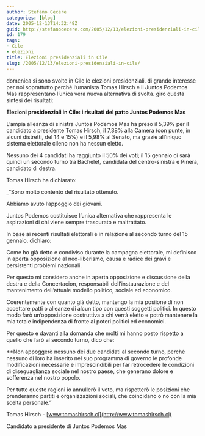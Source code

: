```yaml
---
author: Stefano Cecere
categories: [blog]
date: 2005-12-13T14:32:48Z
guid: http://stefanocecere.com/2005/12/13/elezioni-presidenziali-in-cile/
id: 179
tags:
- Cile
- elezioni
title: Elezioni presidenziali in Cile
slug: /2005/12/13/elezioni-presidenziali-in-cile/
---
```


<img src='/wp-content/tomas_hirsch.jpg' alt='' align='left' />domenica si sono svolte in Cile le elezioni presidenziali. di grande interesse per noi soprattutto perché l’umanista Tomas Hirsch e il Juntos Podemos Mas rappresentano l’unica vera nuova alternativa di svolta. giro questa sintesi dei risultati:

**Elezioni presidenziali in Cile: i risultati del patto Juntos Podemos Mas**

L’ampia alleanza di sinistra Juntos Podemos Mas ha preso il 5,39% per il candidato a presidente Tomas Hirsch, il 7,38% alla Camera (con punte, in alcuni distretti, del 14 e 15%) e il 5,98% al Senato, ma grazie all’iniquo sistema elettorale cileno non ha nessun eletto.
  
Nessuno dei 4 candidati ha raggiunto il 50% dei voti; il 15 gennaio ci sarà quindi un secondo turno tra Bachelet, candidata del centro-sinistra e Pinera, candidato di destra.

Tomas Hirsch ha dichiarato:
  
_“Sono molto contento del risultato ottenuto.
  
Abbiamo avuto l’appoggio dei giovani.
  
Juntos Podemos costituisce l’unica alternativa che rappresenta le aspirazioni di chi viene sempre trascurato e maltrattato.
  
In base ai recenti risultati elettorali e in relazione al secondo turno del 15 gennaio, dichiaro:
  
Come ho già detto e condiviso durante la campagna elettorale, mi definisco in aperta opposizione al neo-liberismo, causa e radice dei gravi e persistenti problemi nazionali.
  
Per questo mi considero anche in aperta opposizione e discussione della destra e della Concertacion, responsabili dell’instaurazione e del mantenimento dell’attuale modello politico, sociale ed economico.
  
Coerentemente con quanto già detto, mantengo la mia posiione di non accettare patti o alleanze di alcun tipo con questi soggetti politici. In questo modo farò un’opposizione costruttiva a chi verrà eletto e potrò mantenere la mia totale indipendenza di fronte ai poteri politici ed economici.</p> 

Per questo e davanti alla domanda che molti mi hanno posto rispetto a quello che farò al secondo turno, dico che:

**Non appoggerò nessuno dei due candidati al secondo turno, perché nessuno di loro ha inserito nel suo programma di governo le profonde modificazioni necessarie e imprescindibili per far retrocedere le condizioni di diseguaglianza sociale nel nostro paese, che generano dolore e sofferenza nel nostro popolo.</p> 

Per tutte queste ragioni io annullerò il voto, ma rispetterò le posizioni che prenderanno partiti e organizzazioni sociali, che coincidano o no con la mia scelta personale.</strong>”
  
</em>
  
Tomas Hirsch - [www.tomashirsch.cl](http://www.tomashirsch.cl)
  
Candidato a presidente di Juntos Podemos Mas